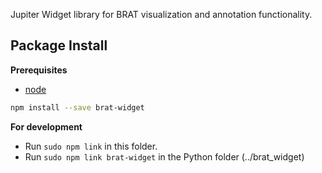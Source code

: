 Jupiter Widget library for BRAT visualization and annotation functionality.

## Package Install

**Prerequisites**
- [node](http://nodejs.org/)

```bash
npm install --save brat-widget
```

**For development**
- Run `sudo npm link` in this folder.
- Run `sudo npm link brat-widget` in the Python folder (../brat_widget)

